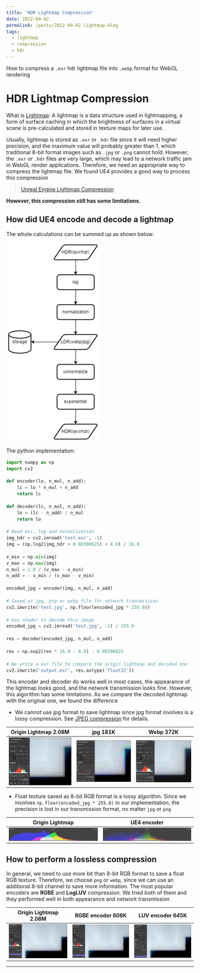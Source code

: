 ```yaml
---
title: 'HDR Lightmap Compression'
date: 2022-04-02
permalink: /posts/2022-04-02-lightmap-blog
tags:
  - lightmap
  - compression
  - hdr
---
```


How to compress a `.exr` hdr lightmap file into `.webp` format for WebGL rendering

HDR Lightmap Compression
======

What is [Lightmap](https://en.wikipedia.org/wiki/Lightmap): A lightmap is a data structure used in lightmapping, a form of surface caching in which the brightness of surfaces in a virtual scene is pre-calculated and stored in texture maps for later use.

Usually, lightmap is stored as `.exr` or `.hdr` file since it will need higher precision, and the maximum value will probably greater than 1, which traditional 8-bit format images such as `.jpg` or `.png` cannot hold. However, the `.exr` or `.hdr` files are very large, which may lead to a network traffic jam in WebGL render applications. Therefore, we need an appropriate way to compress the lightmap file. We found UE4 provides a good way to process this compression

> [Unreal Engine Lightmap Compression](https://github.com/EpicGames/UnrealEngine/blob/release/Engine/Shaders/Private/LightmapCommon.ush)

**However, this compression still has some limitations.**

## How did UE4 encode and decode a lightmap

The whole calculations can be summed up as shown below:

![workflow](/files/images/posts/UE4LightmapFlow.png)

The python implementation:

```python
import numpy as np
import cv2

def encoder(lo, n_mul, n_add):
    lc = lo * n_mul + n_add
    return lc

def decoder(lc, n_mul, n_add):
    lo = (lc - n_add) / n_mul
    return lo

# Read exr, log and normalization
img_hdr = cv2.imread('test.exr', -1)
img = (np.log2(img_hdr + 0.00390625) + 8.0) / 16.0

v_min = np.min(img)
v_max = np.max(img)
n_mul = 1.0 / (v_max - v_min)
n_add = - v_min / (v_max - v_min)

encoded_jpg = encoder(img, n_mul, n_add)

# Saved as jpg, png or webp file for network transmission
cv2.imwrite('test.jpg', np.floor(encoded_jpg * 255.0))

# Use shader to decode this image
encoded_jpg = cv2.imread('test.jpg', -1) / 255.0

res = decoder(encoded_jpg, n_mul, n_add)

res = np.exp2(res * 16.0 - 8.0) - 0.00390625

# We write a exr file to compare the origin lightmap and decoded one
cv2.imwrite('output.exr', res.astype('float32'))
```

This encoder and decoder do works well in most cases, the appearance of the lightmap looks good, and the network transmission looks fine. However, this algorithm has some limitations. As we compare the decoded lightmap with the original one, we found the difference

- We cannot use jpg format to save lightmap since jpg format involves is a lossy compression. See [JPEG compression](https://www.youtube.com/watch?v=0me3guauqOU) for details.

| Origin Lightmap 2.08M | jpg 181K | Webp 372K |
| --- | --- | --- |
| ![origin](/files/images/posts/originLightmap.png) | ![jpg](/files/images/posts/jpgEncoder.png) | ![origin](/files/images/posts/pngEncoder.png) |

- Float texture saved as 8-bit RGB format is a lossy algorithm. Since we involves `np.floor(encoded_jpg * 255.0)` in our implementation, the precision is lost in our transmission format, no matter `jpg` or `png`

| Origin Lightmap | UE4 encoder |
| --- | --- |
| ![origin](/files/images/posts/originLightmapH.png) | ![ue](/files/images/posts/encodeLightmapH.png) |


## How to perform a lossless compression

In general, we need to use more bit than 8-bit RGB format to save a float RGB texture. Therefore, we choose `png` or `webp`, since we can use an additional 8-bit channel to save more information. The most popular encoders are **RGBE** and **LogLUV** compression. We tried both of them and they performed well in both appearance and network transmission

| Origin Lightmap 2.08M | RGBE encoder 608K | LUV encoder 645K |
| --- | --- | --- |
| ![origin](/files/images/posts/originLightmap1.png) | ![origin](/files/images/posts/rgbeLightmap.png) | ![origin](/files/images/posts/logLUVLightmap.png) |

------